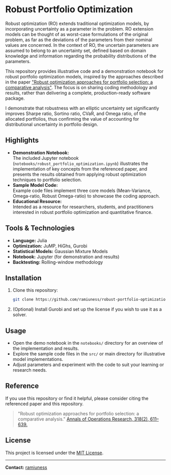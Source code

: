 # Robust Portfolio Optimization
Robust optimization (RO) extends traditional optimization models, by incorporating uncertainty as a parameter in the problem. RO extension models can be thought of as worst-case formulations of
the original problem, as far as the deviations of the parameters from their nominal values are concerned. In the context of RO, the uncertain parameters are assumed to belong to an uncertainty set, defined based on domain knowledge and information regarding the probability distributions of the parameters.

This repository provides illustrative code and a demonstration notebook for robust portfolio optimization models, inspired by the approaches described in the paper ["Robust optimization approaches for portfolio selection: a comparative analysis"](https://link.springer.com/article/10.1007/s10479-021-04177-y). The focus is on sharing coding methodology and results, rather than delivering a complete, production-ready software package.


I demonstrate that robustness with an elliptic uncertainty set significantly improves Sharpe ratio, Sortino ratio, CVaR, and Omega ratio, of the allocated portfolios, thus confirming the value of accounting for distributional uncertainty in portfolio design.
	    			    		

## Highlights

- **Demonstration Notebook:**  
  The included Jupyter notebook (`notebooks/robust_portfolio_optimization.ipynb`) illustrates the implementation of key concepts from the referenced paper, and presents the results obtained from applying robust optimization techniques to portfolio selection.
- **Sample Model Code:**  
  Example code files implement three core models (Mean-Variance, Omega-ratio, Robust Omega-ratio) to showcase the coding approach.
- **Educational Resource:**  
  Intended as a resource for researchers, students, and practitioners interested in robust portfolio optimization and quantitative finance.

## Tools & Technologies

- **Language:** Julia
- **Optimization:** JuMP, HiGhs, Gurobi
- **Statistical Models:** Gaussian Mixture Models
- **Notebook:** Jupyter (for demonstration and results)
- **Backtesting:** Rolling-window methodology

## Installation

1. Clone this repository:
    ```bash
    git clone https://github.com/ramiuness/robust-portfolio-optimization.git
    ```
2. (Optional) Install Gurobi and set up the license if you wish to use it as a solver.


## Usage

- Open the demo notebook in the `notebooks/` directory for an overview of the implementation and results.
- Explore the sample code files in the `src/` or main directory for illustrative model implementations.
- Adjust parameters and experiment with the code to suit your learning or research needs.

## Reference

If you use this repository or find it helpful, please consider citing the referenced paper and this repository.

> "Robust optimization approaches for portfolio selection: a comparative analysis." [Annals of Operations Research, 318(2), 611–639.](https://link.springer.com/article/10.1007/s10479-021-04177-y)

## License

This project is licensed under the [MIT License](LICENSE).

---

**Contact:** [ramiuness](https://github.com/ramiuness)
